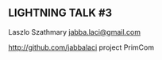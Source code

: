 LIGHTNING TALK #3
-----------------

Laszlo Szathmary
jabba.laci@gmail.com

http://github.com/jabbalaci
project PrimCom

